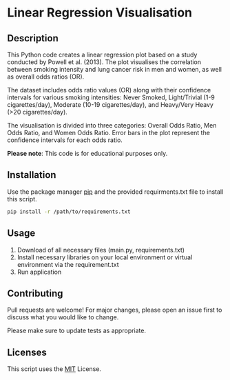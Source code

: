# Linear Regression Visualisation
## Description

This Python code creates a linear regression plot based on a study conducted by Powell et al. (2013). The plot visualises the correlation between smoking intensity and lung cancer risk in men and women, as well as overall odds ratios (OR). 

The dataset includes odds ratio values (OR) along with their confidence intervals for various smoking intensities: Never Smoked, Light/Trivial (1-9 cigarettes/day), Moderate (10-19 cigarettes/day), and Heavy/Very Heavy (>20 cigarettes/day).

The visualisation is divided into three categories: Overall Odds Ratio, Men Odds Ratio, and Women Odds Ratio. Error bars in the plot represent the confidence intervals for each odds ratio.

**Please note**: This code is for educational purposes only.

## Installation

Use the package manager [pip](https://pip.pypa.io/en/stable/) and the provided requirments.txt file to install this script.

```bash
pip install -r /path/to/requirements.txt
`````

## Usage

1. Download of all necessary files (main.py, requirements.txt)
2. Install necessary libraries on your local environment or virtual environment via the requirement.txt
3. Run application

## Contributing

Pull requests are welcome! For major changes, please open an issue first
to discuss what you would like to change.

Please make sure to update tests as appropriate.

## Licenses
This script uses the [MIT](https://choosealicense.com/licenses/mit/) License.
